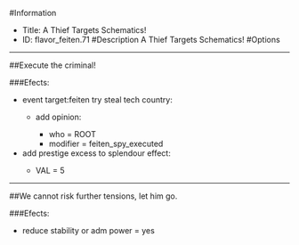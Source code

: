 #Information
 - Title: A Thief Targets Schematics!
 - ID: flavor_feiten.71
#Description
A Thief Targets Schematics!
#Options

___
##Execute the criminal!

###Efects:<ul><li>event target:feiten try steal tech country:</li><ul><li>add opinion:</li><ul><li>who = ROOT</li><li>modifier = feiten_spy_executed</li></ul></ul><li>add prestige excess to splendour effect:</li><ul><li>VAL = 5</li></ul></ul>

___
##We cannot risk further tensions, let him go.

###Efects:<ul><li>reduce stability or adm power = yes</li></ul>
